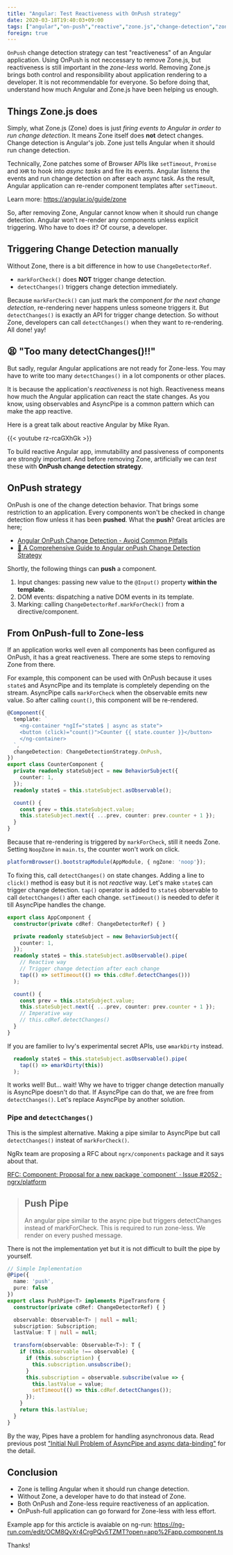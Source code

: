 ```yaml
---
title: "Angular: Test Reactiveness with OnPush strategy"
date: 2020-03-18T19:40:03+09:00
tags: ["angular","on-push","reactive","zone.js","change-detection","zoneless","english"]
foreign: true
---
```


`OnPush` change detection strategy can test "reactiveness" of an Angular application. Using OnPush is not neccessary to remove Zone.js, but reactiveness is still important in the _zone-less_ world. 
Removing Zone.js brings both control and responsibility about application rendering to a developer.  It is not recommendable for everyone. So before doing that, understand how much Angular and Zone.js have been helping us enough.

## Things Zone.js does

Simply, what Zone.js (Zone) does is just *firing events to Angular in order to run change detection*. It means Zone itself does **not** detect changes. Change detection is Angular's job. Zone just tells Angular when it should run change detection.

Technically, Zone patches some of Browser APIs like `setTimeout`, `Promise` and `XHR` to hook into *async tasks* and fire its events. Angular listens the events and run change detection on after each async task. As the result, Angular application can re-render component templates after `setTimeout`. 

Learn more: https://angular.io/guide/zone

So, after removing Zone, Angular cannot know when it should run change detection. Angular won't re-render any components unless explicit triggering. Who have to does it? Of course, a developer.

## Triggering Change Detection manually

Without Zone, there is a bit difference in how to use `ChangeDetectorRef`.  

- `markForCheck()` does **NOT** trigger change detection.
- `detectChanges()` triggers change detection immediately.

Because `markForCheck()` can just mark the component *for the next change detection*, re-rendering never happens unless someone triggers it. But `detectChanges()` is exactly an API for trigger change detection. So without Zone, developers can call `detectChanges()` when they want to re-rendering. All done! yay!

## :tired_face: "Too many detectChanges()!!"

But sadly, regular Angular applications are not ready for Zone-less. You may have to write too many `detectChanges()` in a lot components or other places. 

It is because the application's *reactiveness*  is not high. Reactiveness means how much the Angular application can react the state changes. As you know, using observables and AsyncPipe is a common pattern which can make the app reactive.

Here is a great talk about reactive Angular by Mike Ryan.

{{< youtube rz-rcaGXhGk >}}

To build reactive Angular app, immutability and passiveness of components are strongly important.
And before removing Zone, artificially we can *test* these with **OnPush change detection strategy**.

## OnPush strategy

OnPush is one of the change detection behavior. That brings some restriction to an application. Every components won't be checked in change detection flow unless it has been **pushed**. What the **push**? Great articles are here;

- [Angular OnPush Change Detection \- Avoid Common Pitfalls](https://blog.angular-university.io/onpush-change-detection-how-it-works/)
- [🚀 A Comprehensive Guide to Angular onPush Change Detection Strategy](https://netbasal.com/a-comprehensive-guide-to-angular-onpush-change-detection-strategy-5bac493074a4)

Shortly, the following things can **push** a component.

1. Input changes: passing new value to the `@Input()` property **within the template**. 
2. DOM events: dispatching a native DOM events in its template. 
3. Marking: calling `ChangeDetectorRef.markForCheck()` from a directive/component.

## From OnPush-full to Zone-less

If an application works well even all components has been configured as OnPush, it has a great reactiveness. There are some steps to removing Zone from there.

For example, this component can be used with OnPush because it uses `state$` and AsyncPipe and its template is completely depending on the stream. AsyncPipe calls `markForCheck` when the observable emits new value. So after calling `count()`, this component will be re-rendered.

```ts
@Component({
  template: `
    <ng-container *ngIf="state$ | async as state">
    <button (click)="count()">Counter {{ state.counter }}</button>
    </ng-container>
  `,
  changeDetection: ChangeDetectionStrategy.OnPush,
})
export class CounterComponent {
  private readonly stateSubject = new BehaviorSubject({
    counter: 1,
  });
  readonly state$ = this.stateSubject.asObservable();

  count() {
    const prev = this.stateSubject.value;
    this.stateSubject.next({ ...prev, counter: prev.counter + 1 });
  }
}
```

Because that re-rendering is triggered by `markForCheck`, still it needs Zone. Setting `NoopZone` in `main.ts`, the counter won't work on click.

```ts
platformBrowser().bootstrapModule(AppModule, { ngZone: 'noop'});
```
To fixing this, call `detectChanges()` on state changes. Adding a line to `click()` method is easy but it is not *reactive* way. Let's make `state$` can trigger change detection. `tap()` operator is added to `state$` observable to call `detectChanges()` after each change. `setTimeout()` is needed to defer it till AsyncPipe handles the change.

```ts
export class AppComponent {
  constructor(private cdRef: ChangeDetectorRef) { }

  private readonly stateSubject = new BehaviorSubject({
    counter: 1,
  });
  readonly state$ = this.stateSubject.asObservable().pipe(
    // Reactive way
    // Trigger change detection after each change
    tap(() => setTimeout(() => this.cdRef.detectChanges()))
  );

  count() {
    const prev = this.stateSubject.value;
    this.stateSubject.next({ ...prev, counter: prev.counter + 1 });
    // Imperative way
    // this.cdRef.detectChanges()
  }
}
```

If you are familier to Ivy's experimental secret APIs, use `ɵmarkDirty` instead.

```ts
  readonly state$ = this.stateSubject.asObservable().pipe(
    tap(() => ɵmarkDirty(this))
  );
```

It works well! But... wait! Why we have to trigger change detection manually is AsyncPipe doesn't do that. If AsyncPipe can do that, we are free from `detectChanges()`. Let's replace AsyncPipe by another solution.

### Pipe and `detectChanges()`

This is the simplest alternative. Making a pipe similar to AsyncPipe but call `detectChanges()` insteat of `markForCheck()`.

NgRx team are proposing a RFC about `ngrx/components` package and it says about that.

[RFC: Component: Proposal for a new package \`component\` · Issue \#2052 · ngrx/platform](https://github.com/ngrx/platform/issues/2052)

> ## Push Pipe
>
> An angular pipe similar to the async pipe but triggers detectChanges instead of markForCheck.
This is required to run zone-less. We render on every pushed message.

There is not the implementation yet but it is not difficult to built the pipe by yourself. 

```ts
// Simple Implementation
@Pipe({
  name: 'push',
  pure: false
})
export class PushPipe<T> implements PipeTransform {
  constructor(private cdRef: ChangeDetectorRef) { }

  observable: Observable<T> | null = null;
  subscription: Subscription;
  lastValue: T | null = null;

  transform(observable: Observable<T>): T {
    if (this.observable !== observable) {
      if (this.subscription) {
        this.subscription.unsubscribe();
      }
      this.subscription = observable.subscribe(value => {
        this.lastValue = value;
        setTimeout(() => this.cdRef.detectChanges());
      });
    }
    return this.lastValue;
  }
}
```

By the way, Pipes have a problem for handling asynchronous data. Read previous post ["Initial Null Problem of AsyncPipe and async data\-binding"](https://blog.lacolaco.net/2020/02/async-pipe-initial-null-problem-en/) for the detail.

## Conclusion

- Zone is telling Angular when it should run change detection. 
- Without Zone, a developer have to do that instead of Zone.
- Both OnPush and Zone-less require reactiveness of an application.
- OnPush-full application can go forward for Zone-less with less effort.

Example app for this arcticle is avaiable on ng-run:
https://ng-run.com/edit/OCM8QyXr4CrgPQv5TZMT?open=app%2Fapp.component.ts

Thanks!